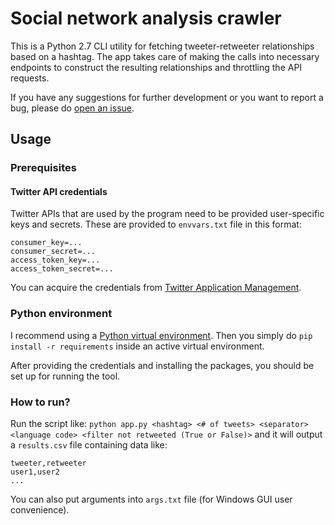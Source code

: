# Social network analysis crawler
This is a Python 2.7 CLI utility for fetching tweeter-retweeter relationships based on a hashtag. The app takes care of making the calls into necessary endpoints to construct the resulting relationships and throttling the API requests.

If you have any suggestions for further development or you want to report a bug, please do [open an issue](https://github.com/mremes/retweetnetwork/issues).
## Usage
### Prerequisites
#### Twitter API credentials
Twitter APIs that are used by the program need to be provided user-specific keys and secrets. These are provided to `envvars.txt` file in this format:
```
consumer_key=...
consumer_secret=...
access_token_key=...
access_token_secret=...
```
You can acquire the credentials from [Twitter Application Management](https://apps.twitter.com/).
### Python environment
I recommend using a [Python virtual environment](https://virtualenv.pypa.io/en/stable/). Then you simply do `pip install -r requirements` inside an active virtual environment.

After providing the credentials and installing the packages, you should be set up for running the tool.

### How to run?
Run the script like: `python app.py <hashtag> <# of tweets> <separator> <language code> <filter not retweeted (True or False)>` and it will output a `results.csv` file containing data like:
```
tweeter,retweeter
user1,user2
...
```

You can also put arguments into `args.txt` file (for Windows GUI user convenience).
